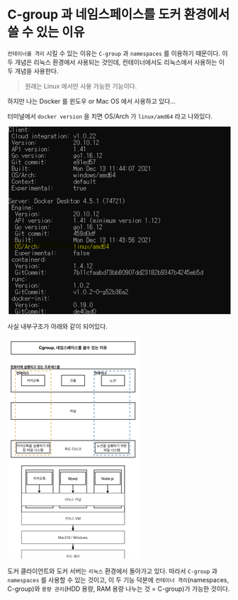 # C-group 과 네임스페이스를 도커 환경에서 쓸 수 있는 이유

`컨테이너를 격리` 시킬 수 있는 이유는 `C-group` 과 `namespaces` 를 이용하기 때문이다. 이 두 개념은 리눅스 환경에서 사용되는 것인데, 컨테이너에서도 리눅스에서 사용하는 이 두 개념을 사용한다.

> 원래는 Linux 에서만 사용 가능한 기능이다.

하지만 나는 Docker 를 윈도우 or Mac OS 에서 사용하고 있다...

터미널에서 `docker version` 을 치면 OS/Arch 가 `linux/amd64` 라고 나와있다.

![IMAGES](./images/dockerversion.png)

사실 내부구조가 아래와 같이 되어있다.

![IMAGES](./images/cgroup.png)

도커 클라이언트와 도커 서버는 `리눅스` 환경에서 돌아가고 있다. 따라서  `C-group` 과 `namespaces` 를 사용할 수 있는 것이고, 이 두 기능 덕분에 `컨테이너 격리`(namespaces, C-group)와 `용량 관리`(HDD 용량, RAM 용량 나누는 것 = C-group)가 가능한 것이다.